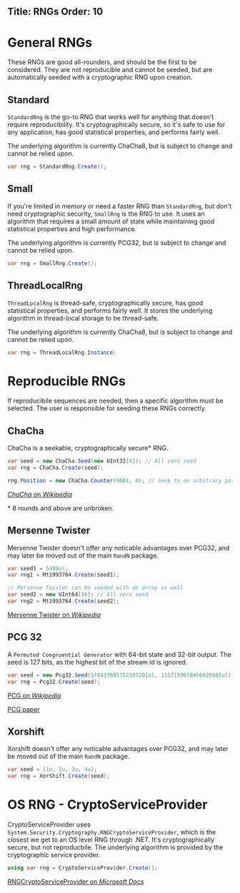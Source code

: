 Title: RNGs
Order: 10
---

# General RNGs

These RNGs are good all-rounders, and should be the first to be considered. They are not
reproducible and cannot be seeded, but are automatically seeded with a cryptographic RNG upon
creation.

## Standard

`StandardRng` is the go-to RNG that works well for anything that doesn't require reproducibility.
It's cryptographically secure, so it's safe to use for any application, has good statistical
properties, and performs fairly well.

The underlying algorithm is currently ChaCha8, but is subject to change and cannot be relied upon.

``` csharp
var rng = StandardRng.Create();
```

## Small

If you're limited in memory or need a faster RNG than `StandardRng`, but don't need cryptographic
security, `SmallRng` is the RNG to use. It uses an algorithm that requires a small amount of state
while maintaining good statistical properties and high performance.

The underlying algorithm is currently PCG32, but is subject to change and cannot be relied upon.

``` csharp
var rng = SmallRng.Create();
```

## ThreadLocalRng

`ThreadLocalRng` is thread-safe, cryptographically secure, has good statistical properties, and
performs fairly well. It stores the underlying algorithm in thread-local storage to be thread-safe.

The underlying algorithm is currently ChaCha8, but is subject to change and cannot be relied upon.

``` csharp
var rng = ThreadLocalRng.Instance;
```

# Reproducible RNGs

If reproducibile sequences are needed, then a specific algorithm must be selected. The user is
responsible for seeding these RNGs correctly.

## ChaCha

ChaCha is a seekable, cryptographically secure\* RNG.

``` csharp
var seed = new ChaCha.Seed(new UInt32[8]); // All zero seed
var rng = ChaCha.Create(seed);

rng.Position = new ChaCha.Counter(9001, 0); // Seek to an arbitrary position
```

[*ChaCha* on *Wikipedia*](https://en.wikipedia.org/wiki/Salsa20#ChaCha_variant)

\* 8 rounds and above are unbroken.

## Mersenne Twister

Mersenne Twister doesn't offer any noticable advantages over PCG32, and may later be moved out of
the main `RandN` package.

``` csharp
var seed1 = 5489ul;
var rng1 = Mt1993764.Create(seed1);

// Mersenne Twister can be seeded with an array as well
var seed2 = new UInt64[16]; // All zero seed
var rng2 = Mt1993764.Create(seed2);
```

[Mersenne Twister on *Wikipedia*](https://en.wikipedia.org/wiki/Mersenne_Twister)

## PCG 32

A `Permuted Congruential Generator` with 64-bit state and 32-bit output. The seed is 127 bits, as
the highest bit of the stream id is ignored.

``` csharp
var seed = new Pcg32.Seed(578437695752307201ul, 1157159078456920585ul);
var rng = Pcg32.Create(seed);
```

[PCG on *Wikipedia*](https://en.wikipedia.org/wiki/Permuted_congruential_generator)

[PCG paper](https://www.pcg-random.org/paper.html)

## Xorshift

Xorshift doesn't offer any noticable advantages over PCG32, and may later be moved out of the main
`RandN` package.

``` csharp
var seed = (1u, 2u, 3u, 4u);
var rng = XorShift.Create(seed);
```

# OS RNG - CryptoServiceProvider

CryptoServiceProvider uses `System.Security.Cryptography.RNGCryptoServiceProvider`, which is the
closest we get to an OS level RNG through .NET. It's cryptographically secure, but not
reproducbile. The underlying algorithm is provided by the cryptographic service provider.

``` csharp
using var rng = CryptoServiceProvider.Create();
```

[RNGCryptoServiceProvider on *Microsoft Docs*](https://docs.microsoft.com/en-us/dotnet/api/system.security.cryptography.rngcryptoserviceprovider)

</article>
